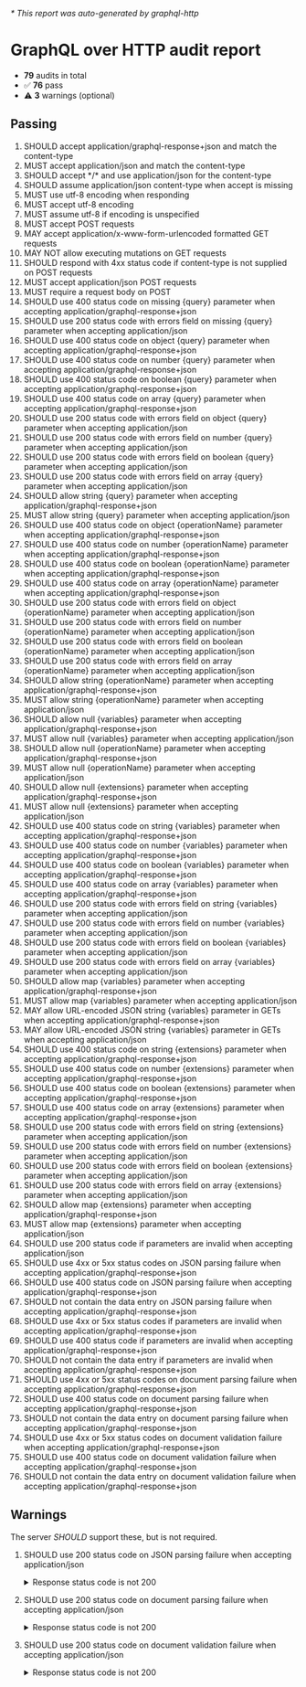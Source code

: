 _* This report was auto-generated by graphql-http_

# GraphQL over HTTP audit report

- **79** audits in total
- ✅ **76** pass
- ⚠️ **3** warnings (optional)

## Passing
1. SHOULD accept application/graphql-response+json and match the content-type
2. MUST accept application/json and match the content-type
3. SHOULD accept \*/\* and use application/json for the content-type
4. SHOULD assume application/json content-type when accept is missing
5. MUST use utf-8 encoding when responding
6. MUST accept utf-8 encoding
7. MUST assume utf-8 if encoding is unspecified
8. MUST accept POST requests
9. MAY accept application/x-www-form-urlencoded formatted GET requests
10. MAY NOT allow executing mutations on GET requests
11. SHOULD respond with 4xx status code if content-type is not supplied on POST requests
12. MUST accept application/json POST requests
13. MUST require a request body on POST
14. SHOULD use 400 status code on missing {query} parameter when accepting application/graphql-response+json
15. SHOULD use 200 status code with errors field on missing {query} parameter when accepting application/json
16. SHOULD use 400 status code on object {query} parameter when accepting application/graphql-response+json
17. SHOULD use 400 status code on number {query} parameter when accepting application/graphql-response+json
18. SHOULD use 400 status code on boolean {query} parameter when accepting application/graphql-response+json
19. SHOULD use 400 status code on array {query} parameter when accepting application/graphql-response+json
20. SHOULD use 200 status code with errors field on object {query} parameter when accepting application/json
21. SHOULD use 200 status code with errors field on number {query} parameter when accepting application/json
22. SHOULD use 200 status code with errors field on boolean {query} parameter when accepting application/json
23. SHOULD use 200 status code with errors field on array {query} parameter when accepting application/json
24. SHOULD allow string {query} parameter when accepting application/graphql-response+json
25. MUST allow string {query} parameter when accepting application/json
26. SHOULD use 400 status code on object {operationName} parameter when accepting application/graphql-response+json
27. SHOULD use 400 status code on number {operationName} parameter when accepting application/graphql-response+json
28. SHOULD use 400 status code on boolean {operationName} parameter when accepting application/graphql-response+json
29. SHOULD use 400 status code on array {operationName} parameter when accepting application/graphql-response+json
30. SHOULD use 200 status code with errors field on object {operationName} parameter when accepting application/json
31. SHOULD use 200 status code with errors field on number {operationName} parameter when accepting application/json
32. SHOULD use 200 status code with errors field on boolean {operationName} parameter when accepting application/json
33. SHOULD use 200 status code with errors field on array {operationName} parameter when accepting application/json
34. SHOULD allow string {operationName} parameter when accepting application/graphql-response+json
35. MUST allow string {operationName} parameter when accepting application/json
36. SHOULD allow null {variables} parameter when accepting application/graphql-response+json
37. MUST allow null {variables} parameter when accepting application/json
38. SHOULD allow null {operationName} parameter when accepting application/graphql-response+json
39. MUST allow null {operationName} parameter when accepting application/json
40. SHOULD allow null {extensions} parameter when accepting application/graphql-response+json
41. MUST allow null {extensions} parameter when accepting application/json
42. SHOULD use 400 status code on string {variables} parameter when accepting application/graphql-response+json
43. SHOULD use 400 status code on number {variables} parameter when accepting application/graphql-response+json
44. SHOULD use 400 status code on boolean {variables} parameter when accepting application/graphql-response+json
45. SHOULD use 400 status code on array {variables} parameter when accepting application/graphql-response+json
46. SHOULD use 200 status code with errors field on string {variables} parameter when accepting application/json
47. SHOULD use 200 status code with errors field on number {variables} parameter when accepting application/json
48. SHOULD use 200 status code with errors field on boolean {variables} parameter when accepting application/json
49. SHOULD use 200 status code with errors field on array {variables} parameter when accepting application/json
50. SHOULD allow map {variables} parameter when accepting application/graphql-response+json
51. MUST allow map {variables} parameter when accepting application/json
52. MAY allow URL-encoded JSON string {variables} parameter in GETs when accepting application/graphql-response+json
53. MAY allow URL-encoded JSON string {variables} parameter in GETs when accepting application/json
54. SHOULD use 400 status code on string {extensions} parameter when accepting application/graphql-response+json
55. SHOULD use 400 status code on number {extensions} parameter when accepting application/graphql-response+json
56. SHOULD use 400 status code on boolean {extensions} parameter when accepting application/graphql-response+json
57. SHOULD use 400 status code on array {extensions} parameter when accepting application/graphql-response+json
58. SHOULD use 200 status code with errors field on string {extensions} parameter when accepting application/json
59. SHOULD use 200 status code with errors field on number {extensions} parameter when accepting application/json
60. SHOULD use 200 status code with errors field on boolean {extensions} parameter when accepting application/json
61. SHOULD use 200 status code with errors field on array {extensions} parameter when accepting application/json
62. SHOULD allow map {extensions} parameter when accepting application/graphql-response+json
63. MUST allow map {extensions} parameter when accepting application/json
64. SHOULD use 200 status code if parameters are invalid when accepting application/json
65. SHOULD use 4xx or 5xx status codes on JSON parsing failure when accepting application/graphql-response+json
66. SHOULD use 400 status code on JSON parsing failure when accepting application/graphql-response+json
67. SHOULD not contain the data entry on JSON parsing failure when accepting application/graphql-response+json
68. SHOULD use 4xx or 5xx status codes if parameters are invalid when accepting application/graphql-response+json
69. SHOULD use 400 status code if parameters are invalid when accepting application/graphql-response+json
70. SHOULD not contain the data entry if parameters are invalid when accepting application/graphql-response+json
71. SHOULD use 4xx or 5xx status codes on document parsing failure when accepting application/graphql-response+json
72. SHOULD use 400 status code on document parsing failure when accepting application/graphql-response+json
73. SHOULD not contain the data entry on document parsing failure when accepting application/graphql-response+json
74. SHOULD use 4xx or 5xx status codes on document validation failure when accepting application/graphql-response+json
75. SHOULD use 400 status code on document validation failure when accepting application/graphql-response+json
76. SHOULD not contain the data entry on document validation failure when accepting application/graphql-response+json

## Warnings
The server _SHOULD_ support these, but is not required.

  1. SHOULD use 200 status code on JSON parsing failure when accepting application/json<br />

      <details>
      <summary>Response status code is not 200</summary>
      
      ```json
      {
        "status": 400,
        "statusText": "Bad Request",
        "headers": {
          "connection": "close",
          "content-length": "57",
          "content-type": "application/json; charset=utf-8",
          "date": "<timestamp>"
        },
        "body": {
          "errors": [
            {
              "path": [],
              "message": "Unable to parse JSON"
            }
          ]
        }
      }
      ```
      </details>
      
  2. SHOULD use 200 status code on document parsing failure when accepting application/json<br />

      <details>
      <summary>Response status code is not 200</summary>
      
      ```json
      {
        "status": 400,
        "statusText": "Bad Request",
        "headers": {
          "connection": "close",
          "content-length": "95",
          "content-type": "application/json; charset=utf-8",
          "date": "<timestamp>"
        },
        "body": {
          "errors": [
            {
              "message": "Operation of this type is not allowed and has been blocked",
              "path": []
            }
          ]
        }
      }
      ```
      </details>
      
  3. SHOULD use 200 status code on document validation failure when accepting application/json<br />

      <details>
      <summary>Response status code is not 200</summary>
      
      ```json
      {
        "status": 400,
        "statusText": "Bad Request",
        "headers": {
          "connection": "close",
          "content-length": "95",
          "content-type": "application/json; charset=utf-8",
          "date": "<timestamp>"
        },
        "body": {
          "errors": [
            {
              "message": "Operation of this type is not allowed and has been blocked",
              "path": []
            }
          ]
        }
      }
      ```
      </details>
      

